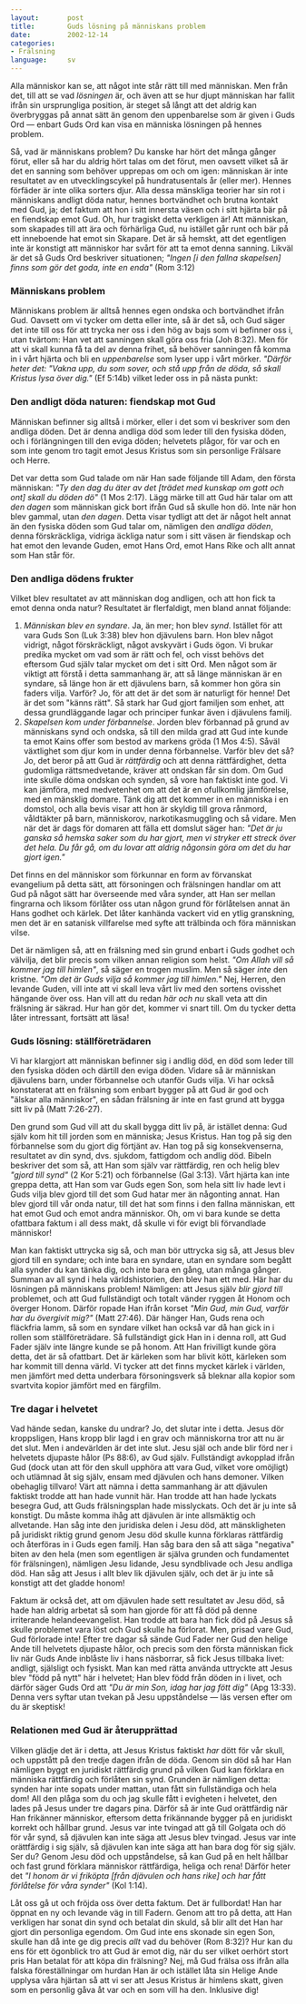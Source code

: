 ```yaml
---
layout:       post
title:        Guds lösning på människans problem
date:         2002-12-14
categories:
- Frälsning
language:     sv
---
```

Alla människor kan se, att något inte står rätt till med människan. Men från
det, till att se vad <em>lösningen</em> är, och även att se hur djupt människan
har fallit ifrån sin ursprungliga position, är steget så långt att det aldrig
kan överbryggas på annat sätt än genom den uppenbarelse som är given i Guds Ord
&mdash; enbart Guds Ord kan visa en människa lösningen på hennes problem.

Så, vad är människans problem? Du kanske har hört det många gånger förut, eller
så har du aldrig hört talas om det förut, men oavsett vilket så är det en
sanning som behöver upprepas om och om igen: människan är inte resultatet av en
utvecklingscykel på hundratusentals år (eller mer). Hennes förfäder är inte
olika sorters djur. Alla dessa mänskliga teorier har sin rot i människans
andligt döda natur, hennes bortvändhet och brutna kontakt med Gud, ja; det
faktum att hon i sitt innersta väsen och i sitt hjärta bär på en fiendskap emot
Gud. Oh, hur tragiskt detta verkligen är! Att människan, som skapades till att
ära och förhärliga Gud, nu istället går runt och bär på ett inneboende hat emot
sin Skapare. Det är så hemskt, att det egentligen inte är konstigt att människor
har svårt för att ta emot denna sanning. Likväl är det så Guds Ord beskriver
situationen; <em>"Ingen [i den fallna skapelsen] finns som gör det goda, inte en
enda"</em> (Rom 3:12)

### Människans problem

Människans problem är alltså hennes egen ondska och bortvändhet ifrån Gud.
Oavsett om vi tycker om detta eller inte, så är det så, och Gud säger det inte
till oss för att trycka ner oss i den hög av bajs som vi befinner oss i, utan
tvärtom: Han vet att sanningen skall göra oss fria (Joh 8:32). Men för att vi
skall kunna få ta del av denna frihet, så behöver sanningen få komma in i vårt
hjärta och bli en <em>uppenbarelse</em> som lyser upp i vårt mörker. <em>"Därför
heter det: "Vakna upp, du som sover, och stå upp från de döda, så skall Kristus
lysa över dig."</em> (Ef 5:14b) vilket leder oss in på nästa punkt:

### Den andligt döda naturen: fiendskap mot Gud

Människan befinner sig alltså i mörker, eller i det som vi beskriver som den
andliga döden. Det är denna andliga död som leder till den fysiska döden, och i
förlängningen till den eviga döden; helvetets plågor, för var och en som inte
genom tro tagit emot Jesus Kristus som sin personlige Frälsare och Herre.

Det var detta som Gud talade om när Han sade följande till Adam, den första
människan: <em>"Ty den dag du äter av det [trädet med kunskap om gott och ont]
skall du döden dö"</em> (1 Mos 2:17). Lägg märke till att Gud här talar om att
<em>den dagen</em> som människan gick bort ifrån Gud så skulle hon dö. Inte när
hon blev gammal, utan <em>den dagen</em>. Detta visar tydligt att det är något
helt annat än den fysiska döden som Gud talar om, nämligen den <em>andliga
döden</em>, denna förskräckliga, vidriga äckliga natur som i sitt väsen är
fiendskap och hat emot den levande Guden, emot Hans Ord, emot Hans Rike och allt
annat som Han står för.

### Den andliga dödens frukter

Vilket blev resultatet av att människan dog andligen, och att hon fick ta emot
denna onda natur? Resultatet är flerfaldigt, men bland annat följande:
<ol>
<li><em>Människan blev en syndare</em>. Ja, än mer; hon blev
<em>synd</em>.  Istället för att vara Guds Son (Luk 3:38) blev hon
djävulens barn. Hon blev något vidrigt, något förskräckligt, något
avskyvärt i Guds ögon. Vi brukar predika mycket om vad som är rätt och
fel, och visst behövs det eftersom Gud själv talar mycket om det i
sitt Ord. Men något som är viktigt att förstå i detta sammanhang är,
att så länge människan är en syndare, så länge hon är ett djävulens
barn, så kommer hon göra sin faders vilja. Varför? Jo, för att det är
det som är naturligt för henne! Det är det som "känns rätt". Så stark
har Gud gjort familjen som enhet, att dessa grundläggande lagar och
principer funkar även i djävulens familj.

<li><em>Skapelsen kom under förbannelse</em>. Jorden blev förbannad på
grund av människans synd och ondska, så till den milda grad att Gud
inte kunde ta emot Kains offer som bestod av markens gröda (1 Mos
4:5). Såväl växtlighet som djur kom in under denna förbannelse. Varför
blev det så? Jo, det beror på att Gud är <em>rättfärdig</em> och att
denna rättfärdighet, detta gudomliga rättsmedvetande, kräver att
ondskan får sin dom. Om Gud inte skulle döma ondskan och synden, så
vore han faktiskt inte god. Vi kan jämföra, med medvetenhet om att det
är en ofullkomlig jämförelse, med en mänsklig domare. Tänk dig att det
kommer in en människa i en domstol, och alla bevis visar att hon är
skyldig till grova rånmord, våldtäkter på barn, människorov,
narkotikasmuggling och så vidare. Men när det är dags för domaren att
fälla ett domslut säger han: <em>"Det är ju ganska så hemska saker som
du har gjort, men vi stryker ett streck över det hela. Du får gå, om
du lovar att aldrig någonsin göra om det du har gjort igen."</em>
</li>
</ol>

Det finns en del människor som förkunnar en form av förvanskat evangelium på
detta sätt, att försoningen och frälsningen handlar om att Gud på något sätt har
överseende med våra synder, att Han ser mellan fingrarna och liksom förlåter oss
utan någon grund för förlåtelsen annat än Hans godhet och kärlek. Det låter
kanhända vackert vid en ytlig granskning, men det är en satanisk villfarelse med
syfte att trälbinda och föra människan vilse.

Det är nämligen så, att en frälsning med sin grund enbart i Guds godhet och
välvilja, det blir precis som vilken annan religion som helst. <em>"Om Allah
vill så kommer jag till himlen"</em>, så säger en trogen muslim. Men så säger
<em>inte</em> den kristne. <em>"Om det är Guds vilja så kommer jag till
himlen."</em> Nej, Herren, den levande Guden, vill inte att vi skall leva vårt
liv med den sortens ovisshet hängande över oss. Han vill att du redan <em>här
och nu</em> skall veta att din frälsning är säkrad. Hur han gör det, kommer vi
snart till. Om du tycker detta låter intressant, fortsätt att läsa!

### Guds lösning: ställföreträdaren

Vi har klargjort att människan befinner sig i andlig död, en död som leder till
den fysiska döden och därtill den eviga döden. Vidare så är människan djävulens
barn, under förbannelse och utanför Guds vilja. Vi har också konstaterat att en
frälsning som enbart bygger på att Gud är god och "älskar alla människor", en
sådan frälsning är inte en fast grund att bygga sitt liv på (Matt 7:26-27).

Den grund  som Gud vill att  du  skall bygga ditt  liv på, är istället denna:
Gud   själv kom  hit   till  jorden  som  en  människa;  Jesus Kristus. Han tog
på  sig den  förbannelse  som du gjort  dig förtjänt av.  Han   tog  på  sig
konsekvenserna,  resultatet av    din  synd, dvs. sjukdom, fattigdom  och andlig
död. Bibeln  beskriver det som så, att Han som själv var  rättfärdig, ren och
helig blev <em>"gjord till synd"</em> (2 Kor 5:21) och  förbannelse  (Gal 3:13).
Vårt hjärta  kan inte greppa  detta, att Han som  var Guds egen  Son, som hela
sitt liv hade  levt  i Guds vilja   blev gjord  till  det som  Gud hatar mer än
någonting annat. Han blev gjord till vår  onda natur, till det hat som finns  i
den fallna   människan,  ett hat  emot  Gud  och   emot andra människor. Oh, om
vi bara  kunde se detta ofattbara  faktum i all dess makt, då skulle vi för
evigt bli förvandlade människor!

Man kan faktiskt uttrycka sig så, och man bör uttrycka sig så, att Jesus blev
gjord till en syndare; och inte bara en syndare, utan en syndare som begått alla
synder du kan tänka dig, och inte bara en gång, utan många gånger. Summan av all
synd i hela världshistorien, den blev han ett med. Här har du lösningen på
människans problem! Nämligen: att Jesus själv <em>blir gjord till</em>
problemet, och att Gud fullständigt och totalt vänder ryggen åt Honom och
överger Honom. Därför ropade Han ifrån korset <em>"Min Gud, min Gud, varför har
du övergivit mig?"</em> (Matt 27:46). Där hänger Han, Guds rena och fläckfria
lamm, så som en syndare vilket han också var då han gick in i rollen som
ställföreträdare. Så fullständigt gick Han in i denna roll, att Gud Fader själv
inte längre kunde se på honom. Att Han frivilligt kunde göra detta, det är så
ofattbart. Det är kärleken som har blivit kött, kärleken som har kommit till
denna värld. Vi tycker att det finns mycket kärlek i världen, men jämfört med
detta underbara försoningsverk så bleknar alla kopior som svartvita kopior
jämfört med en färgfilm.

### Tre dagar i helvetet

Vad hände sedan, kanske du undrar? Jo, det slutar inte i detta. Jesus dör
kroppsligen, Hans kropp blir lagd i en grav och människorna tror att nu är det
slut. Men i andevärlden är det inte slut. Jesu själ och ande blir förd ner i
helvetets djupaste hålor (Ps 88:6), av Gud själv. Fullständigt avkopplad ifrån
Gud (dock utan att för den skull upphöra att vara Gud, vilket vore omöjligt) och
utlämnad åt sig själv, ensam med djävulen och hans demoner. Vilken obehaglig
tillvaro! Värt att nämna i detta sammanhang är att djävulen faktiskt trodde att
han hade vunnit här. Han trodde att han hade lyckats besegra Gud, att Guds
frälsningsplan hade misslyckats. Och det är ju inte så konstigt. Du måste komma
ihåg att djävulen är inte allsmäktig och allvetande. Han såg inte den juridiska
delen i Jesu död, att mänskligheten på juridiskt riktig grund genom Jesu död
skulle kunna förklaras rättfärdig och återföras in i Guds egen familj. Han såg
bara den så att säga "negativa" biten av den hela (men som egentligen är själva
grunden och fundamentet för frälsningen), nämligen Jesu lidande, Jesu
syndblivade och Jesu andliga död. Han såg att Jesus i allt blev lik djävulen
själv, och det är ju inte så konstigt att det gladde honom!

Faktum är också det, att om djävulen hade sett resultatet av Jesu död, så hade
han aldrig arbetat så som han gjorde för att få död på denne irriterande
helandeevangelist. Han trodde att bara han fick död på Jesus så skulle problemet
vara löst och Gud skulle ha förlorat. Men, prisad vare Gud, Gud förlorade inte!
Efter tre dagar så sände Gud Fader ner Gud den helige Ande till helvetets
djupaste hålor, och precis som den första människan fick liv när Guds Ande
inblåste liv i hans näsborrar, så fick Jesus tillbaka livet: andligt, själsligt
och fysiskt. Man kan med rätta använda uttryckte att Jesus blev "född på nytt"
här i helvetet; Han blev född från döden in i livet, och därför säger Guds Ord
att <em>"Du är min Son, idag har jag fött dig"</em> (Apg 13:33). Denna vers
syftar utan tvekan på Jesu uppståndelse &mdash; läs versen efter om du är
skeptisk!

### Relationen med Gud är återupprättad

Vilken glädje det är i detta, att Jesus Kristus faktiskt <em>har</em> dött för
vår skull, och uppstått på den tredje dagen ifrån de döda. Genom sin död så har
Han nämligen byggt en juridiskt rättfärdig grund på vilken Gud kan förklara en
människa rättfärdig och förlåten sin synd. Grunden är nämligen detta: synden har
inte sopats under mattan, utan fått sin fullständiga och hela dom! All den plåga
som du och jag skulle fått i evigheten i helvetet, den lades på Jesus under tre
dagars pina. Därför så är inte Gud orättfärdig när Han frikänner människor,
eftersom detta frikännande bygger på en juridiskt korrekt och hållbar grund.
Jesus var inte tvingad att gå till Golgata och dö för vår synd, så djävulen kan
inte säga att Jesus blev tvingad. Jesus var inte orättfärdig i sig själv, så
djävulen kan inte säga att han bara dog för sig själv. Ser du? Genom Jesu död
och uppståndelse, så kan Gud på en helt hållbar och fast grund förklara
människor rättfärdiga, heliga och rena! Därför heter det <em>"I honom är vi
friköpta [från djävulen och hans rike] och har fått förlåtelse för våra
synder"</em> (Kol 1:14).

Låt oss gå ut och fröjda oss över detta faktum. Det är fullbordat! Han har
öppnat en ny och levande väg in till Fadern. Genom att tro på detta, att Han
verkligen har sonat din synd och betalat din skuld, så blir allt det Han har
gjort din personliga egendom. Om Gud inte ens skonade sin egen Son, skulle han
då inte ge dig precis <em>allt</em> vad du behöver (Rom 8:32)? Hur kan du ens
för ett ögonblick tro att Gud är emot dig, när du ser vilket oerhört stort pris
Han betalat för att köpa din frälsning? Nej, må Gud frälsa oss ifrån alla falska
föreställningar om hurdan Han är och istället låta sin Helige Ande upplysa våra
hjärtan så att vi ser att Jesus Kristus är himlens skatt, given som en personlig
gåva åt var och en som vill ha den. Inklusive dig!
